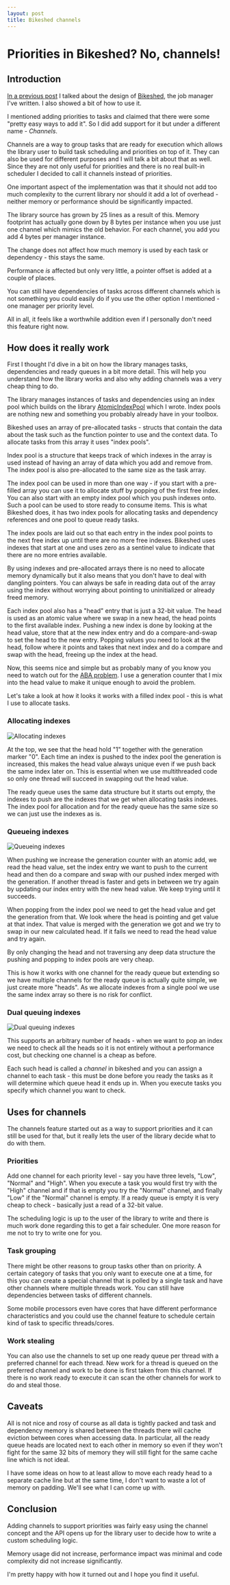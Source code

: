 ```yaml
---
layout: post
title: Bikeshed channels
---
```


# Priorities in Bikeshed? No, channels!

## Introduction
[In a previous post](https://danengelbrecht.github.io/Bikeshed/) I talked about the design of [Bikeshed](https://github.com/DanEngelbrecht/bikeshed), the job manager I've written. I also showed a bit of how to use it.

I mentioned adding priorities to tasks and claimed that there were some "pretty easy ways to add it". So I did add support for it but under a different name - *Channels*.

Channels are a way to group tasks that are ready for execution which allows the library user to build task scheduling and priorities on top of it. They can also be used for different purposes and I will talk a bit about that as well. Since they are not only useful for priorities and there is no real built-in scheduler I decided to call it channels instead of priorities.

One important aspect of the implementation was that it should not add too much complexity to the current library nor should it add a lot of overhead - neither memory or performance should be significantly impacted.

The library source has grown by 25 lines as a result of this. Memory footprint has actually gone down by 8 bytes per instance when you use just one channel which mimics the old behavior. For each channel, you add you add 4 bytes per manager instance.

The change does not affect how much memory is used by each task or dependency - this stays the same.

Performance *is* affected but only very little, a pointer offset is added at a couple of places.

You can still have dependencies of tasks across different channels which is not something you could easily do if you use the other option I mentioned - one manager per priority level.

All in all, it feels like a worthwhile addition even if I personally don't need this feature right now.

## How does it really work
First I thought I'd dive in a bit on how the library manages tasks, dependencies and ready queues in a bit more detail. This will help you understand how the library works and also why adding channels was a very cheap thing to do.

The library manages instances of tasks and dependencies using an index pool which builds on the library [AtomicIndexPool](https://github.com/DanEngelbrecht/AtomicIndexPool) which I wrote. Index pools are nothing new and something you probably already have in your toolbox.

Bikeshed uses an array of pre-allocated tasks - structs that contain the data about the task such as the function pointer to use and the context data. To allocate tasks from this array it uses "index pools".

Index pool is a structure that keeps track of which indexes in the array is used instead of having an array of data which you add and remove from. The index pool is also pre-allocated to the same size as the task array.

The index pool can be used in more than one way - if you start with a pre-filled array you can use it to allocate stuff by popping of the first free index. You can also start with an empty index pool which you push indexes onto. Such a pool can be used to store ready to consume items. This is what Bikeshed does, it has two index pools for allocating tasks and dependency references and one pool to queue ready tasks.

The index pools are laid out so that each entry in the index pool points to the next free index up until there are no more free indexes. Bikeshed uses indexes that start at one and uses zero as a sentinel value to indicate that there are no more entries available.

By using indexes and pre-allocated arrays there is no need to allocate memory dynamically but it also means that you don't have to deal with dangling pointers. You can always be safe in reading data out of the array using the index without worrying about pointing to uninitialized or already freed memory.

Each index pool also has a "head" entry that is just a 32-bit value. The head is used as an atomic value where we swap in a new head, the head points to the first available index. Pushing a new index is done by looking at the head value, store that at the new index entry and do a compare-and-swap to set the head to the new entry. Popping values you need to look at the head, follow where it points and takes that next index and do a compare and swap with the head, freeing up the index at the head.

Now, this seems nice and simple but as probably many of you know you need to watch out for the  [ABA problem](https://en.wikipedia.org/wiki/ABA_problem). I use a generation counter that I mix into the head value to make it unique enough to avoid the problem.

Let's take a look at how it looks it works with a filled index pool - this is what I use to allocate tasks.

### Allocating indexes
![Allocating indexes](../images/index-pool-Allocator.jpg)

At the top, we see that the head hold "1" together with the generation marker "0". Each time an index is pushed to the index pool the generation is increased, this makes the head value always unique even if we push back the same index later on. This is essential when we use multithreaded code so only one thread will succeed in swapping out the head value.

The ready queue uses the same data structure but it starts out empty, the indexes to push are the indexes that we get when allocating tasks indexes. The index pool for allocation and for the ready queue has the same size so we can just use the indexes as is.

### Queueing indexes
![Queueing indexes](../images/index-pool-Single-head-queue.jpg)

When pushing we increase the generation counter with an atomic add, we read the head value, set the index entry we want to push to the current head and then do a compare and swap with our pushed index merged with the generation. If another thread is faster and gets in between we try again by updating our index entry with the new head value. We keep trying until it succeeds.

When popping from the index pool we need to get the head value and get the generation from that. We look where the head is pointing and get value at that index. That value is merged with the generation we got and we try to swap in our new calculated head. If it fails we need to read the head value and try again.

By only changing the head and not traversing any deep data structure the pushing and popping to index pools are very cheap.

This is how it works with one channel for the ready queue but extending so we have multiple channels for the ready queue is actually quite simple, we just create more "heads". As we allocate indexes from a single pool we use the same index array so there is no risk for conflict.

### Dual queuing indexes
![Dual queuing indexes](../images/index-pool-Dual-head-queue.jpg)

This supports an arbitrary number of heads - when we want to pop an index we need to check all the heads so it is not entirely without a performance cost, but checking one channel is a cheap as before.

Each such head is called a *channel* in bikeshed and you can assign a channel to each task - this must be done before you ready the tasks as it will determine which queue head it ends up in. When you execute tasks you specify which channel you want to check.

## Uses for channels
The channels feature started out as a way to support priorities and it can still be used for that, but it really lets the user of the library decide what to do with them.

### Priorities
Add one channel for each priority level - say you have three levels, "Low", "Normal" and "High". When you execute a task you would first try with the "High" channel and if that is empty you try the "Normal" channel, and finally "Low" if the "Normal" channel is empty. If a ready queue is empty it is very cheap to check - basically just a read of a 32-bit value.

The scheduling logic is up to the user of the library to write and there is much work done regarding this to get a fair scheduler. One more reason for me not to try to write one for you.

### Task grouping
There might be other reasons to group tasks other than on priority. A certain category of tasks that you only want to execute one at a time, for this you can create a special channel that is polled by a single task and have other channels where multiple threads work. You can still have dependencies between tasks of different channels.

Some mobile processors even have cores that have different performance characteristics and you could use the channel feature to schedule certain kind of task to specific threads/cores.

### Work stealing
You can also use the channels to set up one ready queue per thread with a preferred channel for each thread. New work for a thread is queued on the preferred channel and work to be done is first taken from this channel. If there is no work ready to execute it can scan the other channels for work to do and steal those.

## Caveats
All is not nice and rosy of course as all data is tightly packed and task and dependency memory is shared between the threads there will cache eviction between cores when accessing data. In particular, all the ready queue heads are located next to each other in memory so even if they won't fight for the same 32 bits of memory they will still fight for the same cache line which is not ideal.

I have some ideas on how to at least allow to move each ready head to a separate cache line but at the same time, I don't want to waste a lot of memory on padding. We'll see what I can come up with.

## Conclusion
Adding channels to support priorities was fairly easy using the channel concept and the API opens up for the library user to decide how to write a custom scheduling logic.

Memory usage did not increase, performance impact was minimal and code complexity did not increase significantly.

I'm pretty happy with how it turned out and I hope you find it useful.
